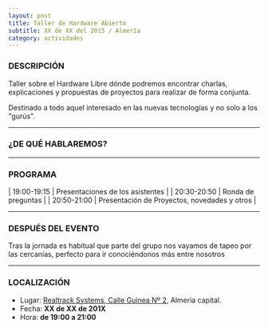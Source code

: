 ```yaml
---
layout: post
title: Taller de Hardware Abierto
subtitle: XX de XX del 2015 / Almería
category: actividades
---
```


### DESCRIPCIÓN

Taller sobre el Hardware Libre dónde podremos encontrar charlas, explicaciones
y propuestas de proyectos para realizar de forma conjunta.

Destinado a todo aquel interesado en las nuevas tecnologías y no solo a los
"gurús".

---


### ¿DE QUÉ HABLAREMOS?



---

### PROGRAMA

| 19:00-19:15   | Presentaciones de los asistentes  |
| 20:30-20:50 	| Ronda de preguntas |
| 20:50-21:00 	| Presentación de Proyectos, novedades y otros |

---

### DESPUÉS DEL EVENTO

Tras la jornada es habitual que parte del grupo nos vayamos de tapeo por las cercanías, perfecto para ir conociéndonos más entre nosotros

---

### LOCALIZACIÓN

* Lugar: [Realtrack Systems, Calle Guinea Nº 2][1], Almería capital.
* Fecha: **XX de XX de 201X**
* Hora: **de 19:00 a 21:00**


[1]: http://bit.ly/RealTrackSystems
